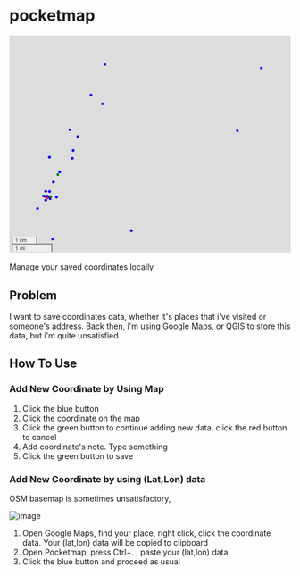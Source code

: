 # pocketmap

![](src.png)

Manage your saved coordinates locally


## Problem
I want to save coordinates data, whether it's places that i've visited or someone's address. Back then, i'm using Google Maps, or QGIS to store this data, but i'm quite unsatisfied. 

## How To Use

### Add New Coordinate by Using Map
1. Click the blue button
2. Click the coordinate on the map
3. Click the green button to continue adding new data, click the red button to cancel
4. Add coordinate's note. Type something
5. Click the green button to save

### Add New Coordinate by using (Lat,Lon) data
OSM basemap is sometimes unsatisfactory, 

![image](https://user-images.githubusercontent.com/70379302/186134095-547d3cce-ed7c-452f-a576-b7b488405e5f.png)
1. Open Google Maps, find your place, right click, click the coordinate data. Your (lat,lon) data will be copied to clipboard
2. Open Pocketmap, press Ctrl+. , paste your (lat,lon) data.
3. Click the blue button and proceed as usual

